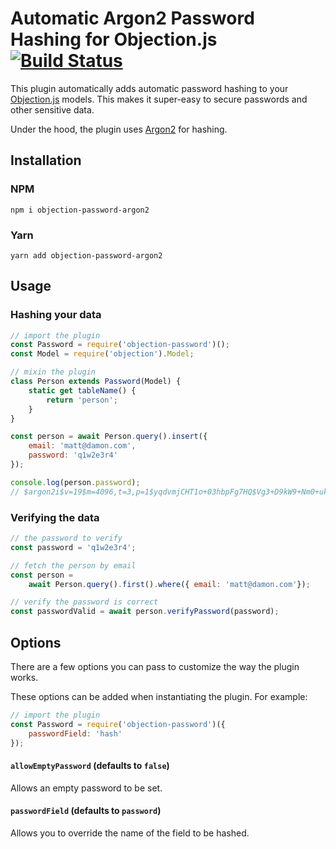 # Automatic Argon2 Password Hashing for Objection.js [![Build Status](https://travis-ci.org/venables/objection-password-argon2.svg?branch=master)](https://travis-ci.org/venables/objection-password-argon2)

This plugin automatically adds automatic password hashing to your [Objection.js](https://github.com/Vincit/objection.js/) models. This makes it super-easy to secure passwords and other sensitive data.

Under the hood, the plugin uses [Argon2](https://en.wikipedia.org/wiki/Argon2) for hashing.

## Installation

### NPM
`npm i objection-password-argon2`

### Yarn
`yarn add objection-password-argon2`

## Usage

### Hashing your data

```js
// import the plugin
const Password = require('objection-password')();
const Model = require('objection').Model;

// mixin the plugin
class Person extends Password(Model) {
    static get tableName() {
        return 'person';
    }
}

const person = await Person.query().insert({
    email: 'matt@damon.com',
    password: 'q1w2e3r4'
});

console.log(person.password);
// $argon2i$v=19$m=4096,t=3,p=1$yqdvmjCHT1o+03hbpFg7HQ$Vg3+D9kW9+Nm0+ukCzKNWLb0h8iPQdTkD/HYHrxInhA
```

### Verifying the data
```js
// the password to verify
const password = 'q1w2e3r4';

// fetch the person by email
const person =
    await Person.query().first().where({ email: 'matt@damon.com'});

// verify the password is correct
const passwordValid = await person.verifyPassword(password);
```

## Options

There are a few options you can pass to customize the way the plugin works.

These options can be added when instantiating the plugin. For example:

```js
// import the plugin
const Password = require('objection-password')({
    passwordField: 'hash'
});
```

#### `allowEmptyPassword` (defaults to `false`)
Allows an empty password to be set.

#### `passwordField` (defaults to `password`)
Allows you to override the name of the field to be hashed.
